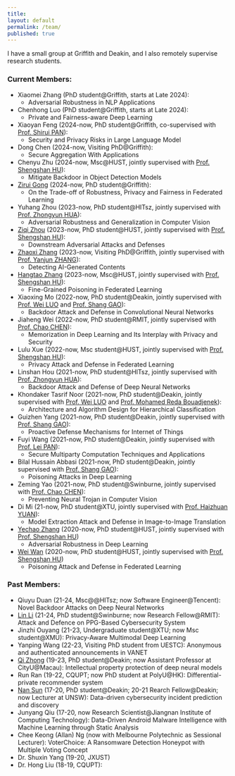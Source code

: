 ```yaml
---
title:
layout: default
permalink: /team/
published: true
---
```



I have a small group at Griffith and Deakin, and I also remotely supervise research students.

### Current Members:
- Xiaomei Zhang (PhD student@Griffith, starts at Late 2024):
  * Adversarial Robustness in NLP Applications
- Chenhong Luo (PhD student@Griffith, starts at Late 2024): 
  * Private and Fairness-aware Deep Learning
- Xiaoyan Feng (2024-now, PhD student@Griffith, co-supervised with [Prof. Shirui PAN](https://scholar.google.com.hk/citations?user=frWRJN4AAAAJ)):
  * Security and Privacy Risks in Large Language Model
- Dong Chen (2024-now, Visiting PhD@Griffith): 
  * Secure Aggregation With Applications
- Chenyu Zhu (2024-now, Msc@HUST, jointly supervised with [Prof. Shengshan HU](https://scholar.google.com.hk/citations?user=lkAFwJgAAAAJ)):  
  * Mitigate Backdoor in Object Detection Models
- [Zirui Gong](https://scholar.google.com/citations?hl=en&user=ze6m7AMAAAAJ) (2024-now, PhD student@Griffith): 
  * On the Trade-off of Robustness, Privacy and Fairness in Federated Learning
- Yuhang Zhou (2023-now, PhD student@HITsz, jointly supervised with [Prof. Zhongyun HUA](https://scholar.google.com/citations?user=Sl0BI_IAAAAJ)):
  * Adversarial Robustness and Generalization in Computer Vision
- [Ziqi Zhou](https://scholar.google.com/citations?hl=en&user=-eyLn4wAAAAJ) (2023-now, PhD student@HUST, jointly supervised with [Prof. Shengshan HU](https://scholar.google.com.hk/citations?user=lkAFwJgAAAAJ)): 
  * Downstream Adversarial Attacks and Defenses
- [Zhaoxi Zhang](https://scholar.google.com/citations?user=YMcMkLcAAAAJ) (2023-now, Visiting PhD@Griffith, jointly supervised with [Prof. Yanjun ZHANG](https://scholar.google.com.hk/citations?user=HKq2LkwAAAAJ)): 
  * Detecting AI-Generated Contents
- [Hangtao Zhang](https://scholar.google.com/citations?user=H6wMyNEAAAAJ) (2023-now, Msc@HUST, jointly supervised with [Prof. Shengshan HU](https://scholar.google.com.hk/citations?user=lkAFwJgAAAAJ)): 
  * Fine-Grained Poisoning in Federated Learning
- Xiaoxing Mo (2022-now, PhD student@Deakin, jointly supervised with [Prof. Wei LUO](https://scholar.google.com.hk/citations?user=fIxBU34AAAAJ) and [Prof. Shang GAO](https://scholar.google.com.hk/citations?user=lkgneeAAAAAJ)): 
  * Backdoor Attack and Defense in Convolutional Neural Networks
- Jiaheng Wei (2022-now, PhD student@RMIT, jointly supervised with [Prof. Chao CHEN](https://scholar.google.com.hk/citations?user=QZWRJkYAAAAJ)): 
  * Memorization in Deep Learning and Its Interplay with Privacy and Security
- Lulu Xue (2022-now, Msc student@HUST, jointly supervised with [Prof. Shengshan HU](https://scholar.google.com.hk/citations?user=lkAFwJgAAAAJ)): 
  * Privacy Attack and Defense in Federated Learning
- Linshan Hou (2021-now, PhD student@HITsz, jointly supervised with [Prof. Zhongyun HUA](https://scholar.google.com/citations?user=Sl0BI_IAAAAJ)):
  *  Backdoor Attack and Defense of Deep Neural Networks
- Khondaker Tasrif Noor (2021-now, PhD student@Deakin, jointly supervised with [Prof. Wei LUO](https://scholar.google.com.hk/citations?user=fIxBU34AAAAJ) and [Prof. Mohamed Reda Bouadjenek](https://rbouadjenek.github.io/)): 
  * Architecture and Algorithm Design for Hierarchical Classification
- Guizhen Yang (2021-now, PhD student@Deakin, jointly supervised with [Prof. Shang GAO](https://scholar.google.com.hk/citations?user=lkgneeAAAAAJ)): 
  * Proactive Defense Mechanisms for Internet of Things
- Fuyi Wang (2021-now, PhD student@Deakin, jointly supervised with [Prof. Lei PAN](https://scholar.google.com.hk/citations?user=fxf8zr0AAAAJ)): 
  * Secure Multiparty Computation Techniques and Applications
- Bilal Hussain Abbasi (2021-now, PhD student@Deakin, jointly supervised with [Prof. Shang GAO](https://scholar.google.com.hk/citations?user=lkgneeAAAAAJ)): 
  * Poisoning Attacks in Deep Learning
- Zeming Yao (2021-now, PhD student@Swinburne, jointly supervised with [Prof. Chao CHEN](https://scholar.google.com.hk/citations?user=QZWRJkYAAAAJ)): 
  * Preventing Neural Trojan in Computer Vision
- Di Mi (21-now, PhD student@XTU, jointly supervised with [Prof. Haizhuan YUAN](https://scholar.google.com.hk/citations?user=iAt4C50AAAAJ)): 
  * Model Extraction Attack and Defense in Image-to-Image Translation
- [Yechao Zhang](https://scholar.google.com.au/citations?user=6DN1wxkAAAAJ) (2020-now, PhD student@HUST, jointly supervised with [Prof. Shengshan HU](https://scholar.google.com.hk/citations?user=lkAFwJgAAAAJ))
  * Adversarial Robustness in Deep Learning
- [Wei Wan](https://scholar.google.com/citations?user=UU79U-MAAAAJ) (2020-now, PhD student@HUST, jointly supervised with [Prof. Shengshan HU](https://scholar.google.com.hk/citations?user=lkAFwJgAAAAJ))
  * Poisoning Attack and Defense in Federated Learning


### Past Members: 
+ Qiuyu Duan (21-24, Msc@@HITsz; now Software Engineer@Tencent): Novel Backdoor Attacks on Deep Neural Networks
+ [Lin Li](https://nastul.github.io/) (21-24, PhD student@Swinburne; now Research Fellow@RMIT): Attack and Defence on PPG-Based Cybersecurity System
+ Jinzhi Ouyang (21-23, Undergraduate student@XTU; now Msc student@XMU): Privacy-Aware Multimodal Deep Learning
+ Yanping Wang (22-23, Visiting PhD student from UESTC): Anonymous and authenticated announcements in VANET
+ [Qi Zhong](https://fds.cityu.edu.mo/members/286) (19-23, PhD student@Deakin; now Assistant Professor at CityU@Macau): Intellectual property protection of deep neural models
+ Run Ran (19-22, CQUPT; now PhD student at PolyU@HK): Differential-private recommender system
+ [Nan Sun](https://www.unsw.edu.au/staff/nan-sun) (17-20, PhD student@Deakin; 20-21 Rearch Fellow@Deakin; now Lecturer at UNSW): Data-driven cybersecurity incident prediction and discovery
+ Junyang Qiu (17-20, now Research Scientist@Jiangnan Institute of Computing Technology): Data-Driven Android Malware Intelligence with Machine Learning through Static Analysis
+ Chee Keong (Allan) Ng (now with Melbourne Polytechnic as Sessional Lecturer): VoterChoice: A Ransomware Detection Honeypot with Multiple Voting Concept
+ Dr. Shuxin Yang (19-20, JXUST)
+ Dr. Hong Liu (18-19, CQUPT): 
